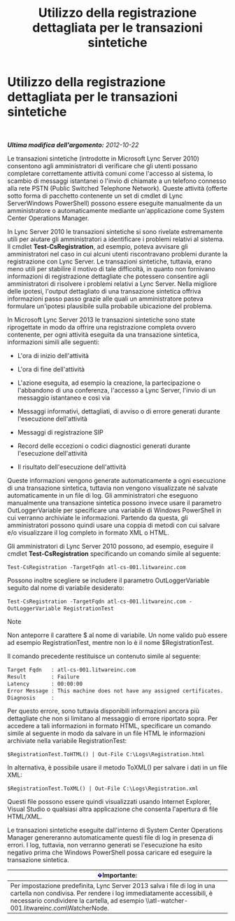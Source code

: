 ﻿---
title: Utilizzo della registrazione dettagliata per le transazioni sintetiche
TOCTitle: Utilizzo della registrazione dettagliata per le transazioni sintetiche
ms:assetid: 32714a71-9f42-4d5b-a508-e176d8f08bbf
ms:mtpsurl: https://technet.microsoft.com/it-it/library/JJ204798(v=OCS.15)
ms:contentKeyID: 49300111
ms.date: 08/24/2015
mtps_version: v=OCS.15
ms.translationtype: HT
---

# Utilizzo della registrazione dettagliata per le transazioni sintetiche

 

_**Ultima modifica dell'argomento:** 2012-10-22_

Le transazioni sintetiche (introdotte in Microsoft Lync Server 2010) consentono agli amministratori di verificare che gli utenti possano completare correttamente attività comuni come l'accesso al sistema, lo scambio di messaggi istantanei o l'invio di chiamate a un telefono connesso alla rete PSTN (Public Switched Telephone Network). Queste attività (offerte sotto forma di pacchetto contenente un set di cmdlet di Lync ServerWindows PowerShell) possono essere eseguite manualmente da un amministratore o automaticamente mediante un'applicazione come System Center Operations Manager.

In Lync Server 2010 le transazioni sintetiche si sono rivelate estremamente utili per aiutare gli amministratori a identificare i problemi relativi al sistema. Il cmdlet **Test-CsRegistration**, ad esempio, poteva avvisare gli amministratori nel caso in cui alcuni utenti riscontravano problemi durante la registrazione con Lync Server. Le transazioni sintetiche, tuttavia, erano meno utili per stabilire il motivo di tale difficoltà, in quanto non fornivano informazioni di registrazione dettagliate che potessero consentire agli amministratori di risolvere i problemi relativi a Lync Server. Nella migliore delle ipotesi, l'output dettagliato di una transazione sintetica offriva informazioni passo passo grazie alle quali un amministratore poteva formulare un'ipotesi plausibile sulla probabile ubicazione del problema.

In Microsoft Lync Server 2013 le transazioni sintetiche sono state riprogettate in modo da offrire una registrazione completa ovvero contenente, per ogni attività eseguita da una transazione sintetica, informazioni simili alle seguenti:

  - L'ora di inizio dell'attività

  - L'ora di fine dell'attività

  - L'azione eseguita, ad esempio la creazione, la partecipazione o l'abbandono di una conferenza, l'accesso a Lync Server, l'invio di un messaggio istantaneo e così via

  - Messaggi informativi, dettagliati, di avviso o di errore generati durante l'esecuzione dell'attività

  - Messaggi di registrazione SIP

  - Record delle eccezioni o codici diagnostici generati durante l'esecuzione dell'attività

  - Il risultato dell'esecuzione dell'attività

Queste informazioni vengono generate automaticamente a ogni esecuzione di una transazione sintetica, tuttavia non vengono visualizzate né salvate automaticamente in un file di log. Gli amministratori che eseguono manualmente una transazione sintetica possono invece usare il parametro OutLoggerVariable per specificare una variabile di Windows PowerShell in cui verranno archiviate le informazioni. Partendo da questa, gli amministratori possono quindi usare una coppia di metodi con cui salvare e/o visualizzare il log completo in formato XML o HTML.

Gli amministratori di Lync Server 2010 possono, ad esempio, eseguire il cmdlet **Test-CsRegistration** specificando un comando simile al seguente:

    Test-CsRegistration -TargetFqdn atl-cs-001.litwareinc.com

Possono inoltre scegliere se includere il parametro OutLoggerVariable seguito dal nome di variabile desiderato:

    Test-CsRegistration -TargetFqdn atl-cs-001.litwareinc.com -OutLoggerVariable RegistrationTest


> [!NOTE]
> Non anteporre il carattere $ al nome di variabile. Un nome valido può essere ad esempio RegistrationTest, mentre non lo è il nome $RegistrationTest.



Il comando precedente restituisce un contenuto simile al seguente:

    Target Fqdn   : atl-cs-001.litwareinc.com
    Result        : Failure
    Latency       : 00:00:00
    Error Message : This machine does not have any assigned certificates.
    Diagnosis     :

Per questo errore, sono tuttavia disponibili informazioni ancora più dettagliate che non si limitano al messaggio di errore riportato sopra. Per accedere a tali informazioni in formato HTML, specificare un comando simile al seguente in modo da salvare in un file HTML le informazioni archiviate nella variabile RegistrationTest:

    $RegistrationTest.ToHTML() | Out-File C:\Logs\Registration.html

In alternativa, è possibile usare il metodo ToXML() per salvare i dati in un file XML:

    $RegistrationTest.ToXML() | Out-File C:\Logs\Registration.xml

Questi file possono essere quindi visualizzati usando Internet Explorer, Visual Studio o qualsiasi altra applicazione che consenta l'apertura di file HTML/XML.

Le transazioni sintetiche eseguite dall'interno di System Center Operations Manager genereranno automaticamente questi file di log in presenza di errori. I log, tuttavia, non verranno generati se l'esecuzione ha esito negativo prima che Windows PowerShell possa caricare ed eseguire la transazione sintetica.

<table>
<thead>
<tr class="header">
<th><img src="images/Gg412908.important(OCS.15).gif" title="important" alt="important" />Importante:</th>
</tr>
</thead>
<tbody>
<tr class="odd">
<td>Per impostazione predefinita, Lync Server 2013 salva i file di log in una cartella non condivisa. Per rendere i log immediatamente accessibili, è necessario condividere la cartella, ad esempio \\atl-watcher-001.litwareinc.com\WatcherNode.</td>
</tr>
</tbody>
</table>

